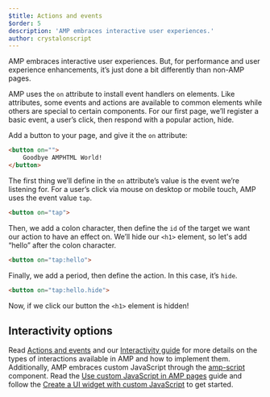 ```yaml
---
$title: Actions and events
$order: 5
description: 'AMP embraces interactive user experiences.'
author: crystalonscript
---
```


AMP embraces interactive user experiences. But, for performance and user experience enhancements, it’s just done a bit differently than non-AMP pages.

AMP uses the `on` attribute to install event handlers on elements. Like attributes, some events and actions are available to common elements while others are special to certain components. For our first page, we’ll register a basic event, a user’s click, then respond with a popular action, hide.

Add a button to your page, and give it the `on` attribute:

```html
<button on="">
    Goodbye AMPHTML World!
</button>
```

The first thing we’ll define in the `on` attribute’s value is the event we’re listening for. For a user’s click via mouse on desktop or mobile touch, AMP uses the event value `tap`.

```html
<button on="tap">
```

Then, we add a colon character, then define the `id` of the target we want our action to have an effect on. We’ll hide our `<h1>` element, so let's add “hello” after the colon character.

```html
<button on="tap:hello">
```

Finally, we add a period, then define the action. In this case, it’s `hide`.

```html
<button on="tap:hello.hide">
```

Now, if we click our button the `<h1>` element is hidden! 

## Interactivity options

Read [Actions and events](https://amp.dev/documentation/guides-and-tutorials/learn/amp-actions-and-events/?format=websites) and our [Interactivity guide](https://amp.dev/documentation/guides-and-tutorials/develop/interactivity_guide/?format=websites) for more details on the types of interactions available in AMP and how to implement them. Additionally, AMP embraces custom JavaScript through the [amp-script](https://amp.dev/documentation/components/amp-script/?format=websites) component. Read the [Use custom JavaScript in AMP pages](https://amp.dev/documentation/guides-and-tutorials/develop/custom-javascript/?format=websites) guide and follow the [Create a UI widget with custom JavaScript](https://amp.dev/documentation/guides-and-tutorials/develop/custom-javascript-tutorial/?format=websites) to get started.
